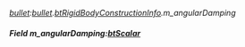 _[bullet](../../modules/bullet/bullet-module.md):[bullet](../../modules/bullet/bullet-module.md).[btRigidBodyConstructionInfo](../../modules/bullet/bullet-btrigidbodyconstructioninfo.md).m\_angularDamping_
##### Field m\_angularDamping:[btScalar](../../modules/bullet/bullet-btscalar.md)
